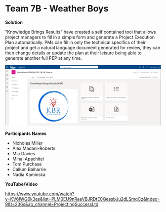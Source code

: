 # Team 7B - Weather Boys
**Solution**

"Knowledge Brings Results" have created a self contained tool that allows project managers to fill in a simple form and generate a Project Execution Plan automatically. PMs can fill in only the technical specifics of their project and get a natural language document generated for review, they can then change details or update the plan at their leisure being able to generate another full PEP at any time.

![alt text](https://github.com/Projecting-Success-Solutions-Portal/Hack-18/blob/main/Challenge%205/Team%205C%20-%20Knowledge%20Brings%20Results/Team%205C%20Cover%20Image.png?raw=true)

**Participants Names**

- Nicholas Miller
- Alex Madani-Roberts
- Mia Davies
- Mihai Apachitei
- Tom Purchase
- Callum Balharrie
- Nadia Kaminska

**YouTube/Video**

https://www.youtube.com/watch?v=KV6IWG6k3es&list=PLM0EU9nRaeVBJRDtE0QessbJu2dLSmqCz&index=9&t=236s&ab_channel=ProjectingSuccessLtd
